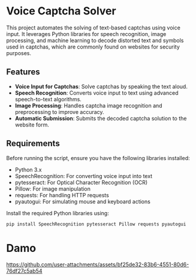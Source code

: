 # Voice Captcha Solver

This project automates the solving of text-based captchas using voice input. It leverages Python libraries for speech recognition, image processing, and machine learning to decode distorted text and symbols used in captchas, which are commonly found on websites for security purposes.

## Features

- **Voice Input for Captchas**: Solve captchas by speaking the text aloud.
- **Speech Recognition**: Converts voice input to text using advanced speech-to-text algorithms.
- **Image Processing**: Handles captcha image recognition and preprocessing to improve accuracy.
- **Automatic Submission**: Submits the decoded captcha solution to the website form.

## Requirements

Before running the script, ensure you have the following libraries installed:

- Python 3.x
- SpeechRecognition: For converting voice input into text
- pytesseract: For Optical Character Recognition (OCR)
- Pillow: For image manipulation
- requests: For handling HTTP requests
- pyautogui: For simulating mouse and keyboard actions

Install the required Python libraries using:

```bash
pip install SpeechRecognition pytesseract Pillow requests pyautogui
```
# Damo
https://github.com/user-attachments/assets/bf25de32-83b6-4551-80d6-76df27c5ab54

